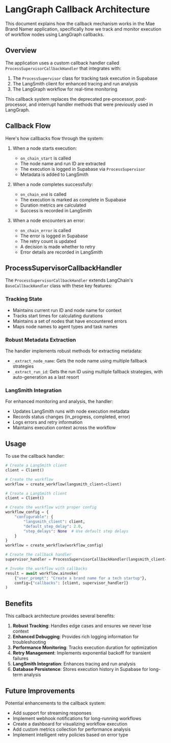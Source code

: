 # LangGraph Callback Architecture

This document explains how the callback mechanism works in the Mae Brand Namer application, specifically how we track and monitor execution of workflow nodes using LangGraph callbacks.

## Overview

The application uses a custom callback handler called `ProcessSupervisorCallbackHandler` that integrates with:

1. The `ProcessSupervisor` class for tracking task execution in Supabase
2. The LangSmith client for enhanced tracing and run analysis
3. The LangGraph workflow for real-time monitoring

This callback system replaces the deprecated pre-processor, post-processor, and interrupt handler methods that were previously used in LangGraph.

## Callback Flow

Here's how callbacks flow through the system:

1. When a node starts execution:
   - `on_chain_start` is called
   - The node name and run ID are extracted
   - The execution is logged in Supabase via `ProcessSupervisor`
   - Metadata is added to LangSmith

2. When a node completes successfully:
   - `on_chain_end` is called
   - The execution is marked as complete in Supabase
   - Duration metrics are calculated
   - Success is recorded in LangSmith

3. When a node encounters an error:
   - `on_chain_error` is called
   - The error is logged in Supabase
   - The retry count is updated
   - A decision is made whether to retry
   - Error details are recorded in LangSmith

## ProcessSupervisorCallbackHandler

The `ProcessSupervisorCallbackHandler` extends LangChain's `BaseCallbackHandler` class with these key features:

### Tracking State

- Maintains current run ID and node name for context
- Tracks start times for calculating durations
- Maintains a set of nodes that have encountered errors
- Maps node names to agent types and task names

### Robust Metadata Extraction

The handler implements robust methods for extracting metadata:

- `_extract_node_name`: Gets the node name using multiple fallback strategies
- `_extract_run_id`: Gets the run ID using multiple fallback strategies, with auto-generation as a last resort

### LangSmith Integration

For enhanced monitoring and analysis, the handler:

- Updates LangSmith runs with node execution metadata
- Records status changes (in_progress, completed, error)
- Logs errors and retry information
- Maintains execution context across the workflow

## Usage

To use the callback handler:

```python
# Create a LangSmith client
client = Client()

# Create the workflow
workflow = create_workflow(langsmith_client=client)

# Create a LangSmith client
client = Client()

# Create the workflow with proper config
workflow_config = {
    "configurable": {
        "langsmith_client": client,
        "default_step_delay": 2.0,
        "step_delays": None  # Use default step delays
    }
}
workflow = create_workflow(workflow_config)

# Create the callback handler
supervisor_handler = ProcessSupervisorCallbackHandler(langsmith_client=client)

# Invoke the workflow with callbacks
result = await workflow.ainvoke(
    {"user_prompt": "Create a brand name for a tech startup"}, 
    config={"callbacks": [client, supervisor_handler]}
)
```

## Benefits

This callback architecture provides several benefits:

1. **Robust Tracking**: Handles edge cases and ensures we never lose context
2. **Enhanced Debugging**: Provides rich logging information for troubleshooting
3. **Performance Monitoring**: Tracks execution duration for optimization
4. **Retry Management**: Implements exponential backoff for transient failures
5. **LangSmith Integration**: Enhances tracing and run analysis
6. **Database Persistence**: Stores execution history in Supabase for long-term analysis

## Future Improvements

Potential enhancements to the callback system:

- Add support for streaming responses
- Implement webhook notifications for long-running workflows
- Create a dashboard for visualizing workflow execution
- Add custom metrics collection for performance analysis
- Implement intelligent retry policies based on error type 